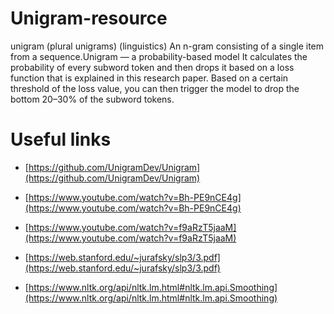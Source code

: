 # Unigram-resource

unigram (plural unigrams) (linguistics) An n-gram consisting of a single item from a sequence.Unigram — a probability-based model
It calculates the probability of every subword token and then drops it based on a loss function that is explained in this research paper. Based on a certain threshold of the loss value, you can then trigger the model to drop the bottom 20–30% of the subword tokens.

# Useful links 
- [https://github.com/UnigramDev/Unigram](https://github.com/UnigramDev/Unigram)

- [https://www.youtube.com/watch?v=Bh-PE9nCE4g](https://www.youtube.com/watch?v=Bh-PE9nCE4g)

- [https://www.youtube.com/watch?v=f9aRzT5jaaM](https://www.youtube.com/watch?v=f9aRzT5jaaM)

- [https://web.stanford.edu/~jurafsky/slp3/3.pdf](https://web.stanford.edu/~jurafsky/slp3/3.pdf)

- [https://www.nltk.org/api/nltk.lm.html#nltk.lm.api.Smoothing](https://www.nltk.org/api/nltk.lm.html#nltk.lm.api.Smoothing)
